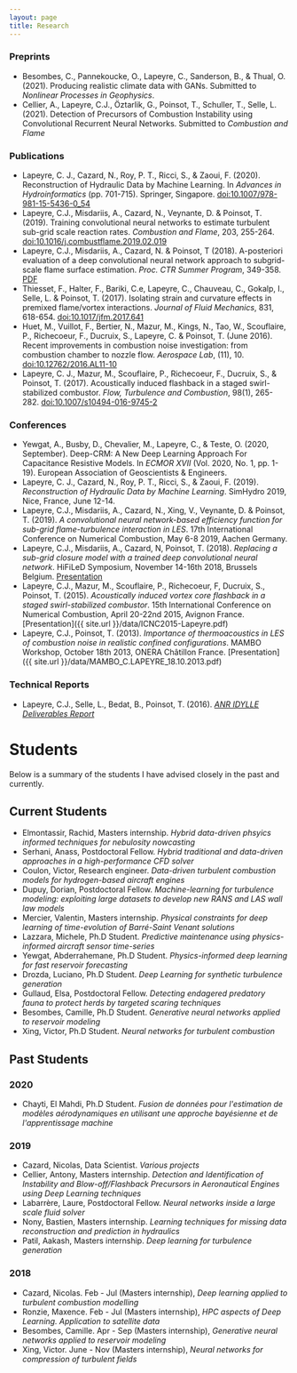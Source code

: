 ```yaml
---
layout: page
title: Research
---
```


### Preprints

- Besombes, C., Pannekoucke, O., Lapeyre, C., Sanderson, B., & Thual, O.
  (2021). Producing realistic climate data with GANs. Submitted to *Nonlinear Processes in
  Geophysics*.
- Cellier, A., Lapeyre, C.J., Öztarlik, G., Poinsot, T., Schuller, T., Selle,
  L. (2021). Detection of Precursors of Combustion Instability using
  Convolutional Recurrent Neural Networks. Submitted to *Combustion and Flame*

### Publications

- Lapeyre, C. J., Cazard, N., Roy, P. T., Ricci, S., & Zaoui, F. (2020).
  Reconstruction of Hydraulic Data by Machine Learning. In *Advances in
  Hydroinformatics* (pp. 701-715). Springer, Singapore.
  [doi:10.1007/978-981-15-5436-0_54](https://doi.org/10.1007/978-981-15-5436-0_54)
- Lapeyre, C.J., Misdariis, A., Cazard, N., Veynante, D. & Poinsot, T. (2019).
  Training convolutional neural networks to estimate turbulent sub-grid scale reaction rates.
  *Combustion and Flame*, 203, 255-264.
  [doi:10.1016/j.combustflame.2019.02.019](https://doi.org/10.1016/j.combustflame.2019.02.019)
- Lapeyre, C.J., Misdariis, A., Cazard, N. & Poinsot, T (2018).
  A-posteriori evaluation of a deep convolutional neural network approach to subgrid-scale flame surface estimation.
  *Proc. CTR Summer Program*, 349-358.
  [PDF](https://stanford.box.com/s/nbpbdp9s41go0a9mx2wwwni9umaofne0)
- Thiesset, F., Halter, F., Bariki, C.e, Lapeyre, C., Chauveau, C., Gokalp, I., Selle, L. & Poinsot, T. (2017).
  Isolating strain and curvature effects in premixed flame/vortex interactions.
  *Journal of Fluid Mechanics*, 831, 618-654.
  [doi:10.1017/jfm.2017.641](https://doi.org/10.1017/jfm.2017.641)
- Huet, M., Vuillot, F., Bertier, N., Mazur, M., Kings, N., Tao, W., Scouflaire, P., Richecoeur, F., Ducruix, S., Lapeyre, C. & Poinsot, T. (June 2016).
  Recent improvements in combustion noise investigation: from combustion chamber to nozzle flow.
  *Aerospace Lab*, (11), 10.
  [doi:10.12762/2016.AL11-10](http://www.aerospacelab-journal.org/sites/www.aerospacelab-journal.org/files/AL11-10.pdf)
- Lapeyre, C. J., Mazur, M., Scouflaire, P., Richecoeur, F., Ducruix, S., & Poinsot, T. (2017).
  Acoustically induced flashback in a staged swirl-stabilized combustor.
  *Flow, Turbulence and Combustion*, 98(1), 265-282.
  [doi:10.1007/s10494-016-9745-2](http://link.springer.com/article/10.1007/s10494-016-9745-2)

### Conferences

- Yewgat, A., Busby, D., Chevalier, M., Lapeyre, C., & Teste, O. (2020,
  September). Deep-CRM: A New Deep Learning Approach For Capacitance Resistive
  Models. In *ECMOR XVII* (Vol. 2020, No. 1, pp. 1-19). European Association of
  Geoscientists & Engineers.
- Lapeyre, C. J., Cazard, N., Roy, P. T., Ricci, S., & Zaoui, F. (2019).
  *Reconstruction of Hydraulic Data by Machine Learning*. SimHydro 2019, Nice,
  France, June 12-14.
- Lapeyre, C.J., Misdariis, A., Cazard, N., Xing, V., Veynante, D. & Poinsot, T. (2019).
  *A convolutional neural network-based efficiency function for sub-grid flame-turbulence
  interaction in LES*. 17th International Conference on Numerical Combustion, May
  6-8 2019, Aachen Germany.
- Lapeyre, C.J., Misdariis, A., Cazard, N, Poinsot, T. (2018). *Replacing a sub-grid
  closure model with a trained deep convolutional neural network*. HiFiLeD
  Symposium, November 14-16th 2018, Brussels Belgium.
  [Presentation](https://www.dropbox.com/s/2ujcekgn06pq442/C.J.Lapeyre.pdf?dl=1)
- Lapeyre, C.J., Mazur, M., Scouflaire, P., Richecoeur, F, Ducruix, S., Poinsot,
  T. (2015). *Acoustically induced vortex core flashback in a staged swirl-stabilized
  combustor*. 15th International Conference on Numerical Combustion, April
  20-22nd 2015, Avignon France. [Presentation]({{ site.url }}/data/ICNC2015-Lapeyre.pdf)
- Lapeyre, C.J., Poinsot, T. (2013). *Importance of thermoacoustics in LES of combustion
  noise in realistic confined configurations*. MAMBO Workshop, October 18th
  2013, ONERA Châtillon France. [Presentation]({{ site.url }}/data/MAMBO_C.LAPEYRE_18.10.2013.pdf)

### Technical Reports

- Lapeyre, C.J., Selle, L., Bedat, B., Poinsot, T. (2016). [*ANR IDYLLE Deliverables Report*](https://www.dropbox.com/s/1kk0eycklxylnb4/idylle.pdf?dl=1)


# Students

Below is a summary of the students I have advised closely in the past and currently.

## Current Students

- Elmontassir, Rachid, Masters internship. *Hybrid data-driven phsyics informed techniques for nebulosity nowcasting*
- Serhani, Anass, Postdoctoral Fellow. *Hybrid traditional and data-driven approaches in a high-performance CFD solver*
- Coulon, Victor, Research engineer. *Data-driven turbulent combustion models for hydrogen-based aircraft engines*
- Dupuy, Dorian, Postdoctoral Fellow. *Machine-learning for turbulence modeling: exploiting large datasets to develop new RANS and LAS wall law models*
- Mercier, Valentin, Masters internship. *Physical constraints for deep learning of time-evolution of Barré-Saint Venant solutions*
- Lazzara, Michele, Ph.D Student. *Predictive maintenance using physics-informed aircraft sensor time-series*
- Yewgat, Abderrahemane, Ph.D Student. *Physics-informed deep learning for fast reservoir forecasting*
- Drozda, Luciano, Ph.D Student. *Deep Learning for synthetic turbulence generation*
- Gullaud, Elsa, Postdoctoral Fellow. *Detecting endagered predatory fauna to protect herds by targeted scaring techniques*
- Besombes, Camille, Ph.D Student. *Generative neural networks applied to reservoir modeling*
- Xing, Victor, Ph.D Student. *Neural networks for turbulent combustion*

## Past Students

### 2020

- Chayti, El Mahdi, Ph.D Student. *Fusion de données pour l'estimation de modèles aérodynamiques en utilisant une approche bayésienne et de l'apprentissage machine*

### 2019

- Cazard, Nicolas, Data Scientist. *Various projects*
- Cellier, Antony, Masters internship. *Detection and Identification of Instability and Blow-off/Flashback Precursors in Aeronautical Engines using Deep Learning techniques*
- Labarrère, Laure, Postdoctoral Fellow. *Neural networks inside a large scale fluid solver*
- Nony, Bastien, Masters internship. *Learning techniques for missing data reconstruction and prediction in hydraulics*
- Patil, Aakash, Masters internship. *Deep learning for turbulence generation*

### 2018

- Cazard, Nicolas. Feb - Jul (Masters internship), *Deep learning applied to turbulent combustion modelling*
- Ronzie, Maxence. Feb - Jul (Masters internship), *HPC aspects of Deep Learning. Application to satellite data*
- Besombes, Camille. Apr - Sep (Masters internship), *Generative neural networks applied to reservoir modeling*
- Xing, Victor. June - Nov (Masters internship), *Neural networks for compression of turbulent fields*
